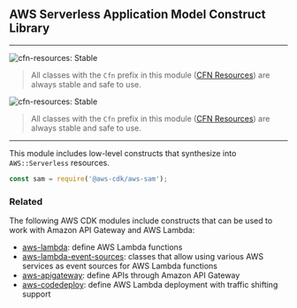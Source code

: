 ## AWS Serverless Application Model Construct Library
<!--BEGIN STABILITY BANNER-->

---

![cfn-resources: Stable](https://img.shields.io/badge/cfn--resources-stable-success.svg?style=for-the-badge)

> All classes with the `Cfn` prefix in this module ([CFN Resources](https://docs.aws.amazon.com/cdk/latest/guide/constructs.html#constructs_lib)) are always stable and safe to use.

![cfn-resources: Stable](https://img.shields.io/badge/cfn--resources-stable-success.svg?style=for-the-badge)

> All classes with the `Cfn` prefix in this module ([CFN Resources](https://docs.aws.amazon.com/cdk/latest/guide/constructs.html#constructs_lib)) are always stable and safe to use.

---
<!--END STABILITY BANNER-->

This module includes low-level constructs that synthesize into `AWS::Serverless` resources.

```ts
const sam = require('@aws-cdk/aws-sam');
```

### Related

The following AWS CDK modules include constructs that can be used to work with Amazon API Gateway and AWS Lambda:

* [aws-lambda](https://docs.aws.amazon.com/cdk/api/latest/docs/aws-lambda-readme.html): define AWS Lambda functions
* [aws-lambda-event-sources](https://docs.aws.amazon.com/cdk/api/latest/docs/aws-lambda-event-sources-readme.html): classes that allow using various AWS services as event sources for AWS Lambda functions
* [aws-apigateway](https://docs.aws.amazon.com/cdk/api/latest/docs/aws-apigateway-readme.html): define APIs through Amazon API Gateway
* [aws-codedeploy](https://docs.aws.amazon.com/cdk/api/latest/docs/aws-codedeploy-readme.html#lambda-applications): define AWS Lambda deployment with traffic shifting support

